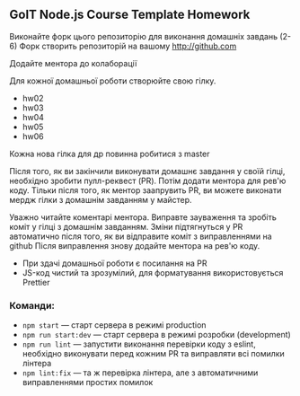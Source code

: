 ## GoIT Node.js Course Template Homework

Виконайте форк цього репозиторію для виконання домашніх завдань (2-6) Форк
створить репозиторій на вашому http://github.com

Додайте ментора до колаборації

Для кожної домашньої роботи створюйте свою гілку.

- hw02
- hw03
- hw04
- hw05
- hw06

Кожна нова гілка для др повинна робитися з master

Після того, як ви закінчили виконувати домашнє завдання у своїй гілці, необхідно
зробити пулл-реквест (PR). Потім додати ментора для рев'ю коду. Тільки після
того, як ментор заапрувить PR, ви можете виконати мердж гілки з домашнім
завданням у майстер.

Уважно читайте коментарі ментора. Виправте зауваження та зробіть коміт у гілці з
домашнім завданням. Зміни підтягнуться у PR автоматично після того, як ви
відправите коміт з виправленнями на github Після виправлення знову додайте
ментора на рев'ю коду.

- При здачі домашньої роботи є посилання на PR
- JS-код чистий та зрозумілий, для форматування використовується Prettier

### Команди:

- `npm start` &mdash; старт сервера в режимі production
- `npm run start:dev` &mdash; старт сервера в режимі розробки (development)
- `npm run lint` &mdash; запустити виконання перевірки коду з eslint, необхідно
  виконувати перед кожним PR та виправляти всі помилки лінтера
- `npm lint:fix` &mdash; та ж перевірка лінтера, але з автоматичними
  виправленнями простих помилок

<!-- X5bEZdd3Z2nIPKD8 -->
